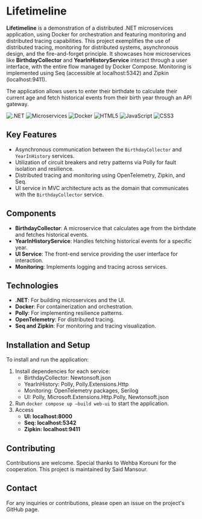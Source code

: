 
# Lifetimeline

**Lifetimeline** is a demonstration of a distributed .NET microservices application, using Docker for orchestration and featuring monitoring and distributed tracing capabilities. This project exemplifies the use of distributed tracing, monitoring for distributed systems, asynchronous design, and the fire-and-forget principle. It showcases how microservices like **BirthdayCollector** and **YearInHistoryService** interact through a user interface, with the entire flow managed by Docker Compose. Monitoring is implemented using Seq (accessible at localhost:5342) and Zipkin (localhost:9411).

The application allows users to enter their birthdate to calculate their current age and fetch historical events from their birth year through an API gateway.

![.NET](https://img.shields.io/badge/.NET-5C2D91?style=for-the-badge&logo=.net&logoColor=white)
![Microservices](https://img.shields.io/badge/Microservices-0078D6?style=for-the-badge&logo=microservices&logoColor=white)
![Docker](https://img.shields.io/badge/Docker-2496ED?style=for-the-badge&logo=docker&logoColor=white)
![HTML5](https://img.shields.io/badge/HTML5-E34F26?style=for-the-badge&logo=html5&logoColor=white)
![JavaScript](https://img.shields.io/badge/JavaScript-F7DF1E?style=for-the-badge&logo=javascript&logoColor=black)
![CSS3](https://img.shields.io/badge/CSS3-1572B6?style=for-the-badge&logo=css3&logoColor=white)

## Key Features

- Asynchronous communication between the `BirthdayCollector` and `YearInHistory` services.
- Utilization of circuit breakers and retry patterns via Polly for fault isolation and resilience.
- Distributed tracing and monitoring using OpenTelemetry, Zipkin, and Seq.
- UI service in MVC architecture acts as the domain that communicates with the `BirthdayCollector` service.

## Components

- **BirthdayCollector**: A microservice that calculates age from the birthdate and fetches historical events.
- **YearInHistoryService**: Handles fetching historical events for a specific year.
- **UI Service**: The front-end service providing the user interface for interaction.
- **Monitoring**: Implements logging and tracing across services.

## Technologies

- **.NET**: For building microservices and the UI.
- **Docker**: For containerization and orchestration.
- **Polly**: For implementing resilience patterns.
- **OpenTelemetry**: For distributed tracing.
- **Seq and Zipkin**: For monitoring and tracing visualization.

## Installation and Setup

To install and run the application:

1. Install dependencies for each service:
   - BirthdayCollector: Newtonsoft.json
   - YearInHistory: Polly, Polly.Extensions.Http
   - Monitoring: OpenTelemetry packages, Serilog
   - UI: Polly, Microsoft.Extensions.Http.Polly, Newtonsoft.json
2. Run `docker compose up –build web-ui` to start the application.
3. Access
   - **UI: localhost:8000**
   - **Seq: localhost:5342**
   - **Zipkin: localhost:9411**

## Contributing

Contributions are welcome. Special thanks to Wehba Korouni for the cooperation. This project is maintained by Said Mansour.


## Contact

For any inquiries or contributions, please open an issue on the project's GitHub page.


